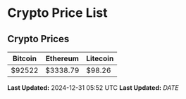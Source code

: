 # Crypto Price List

## Crypto Prices
| Bitcoin | Ethereum | Litecoin |
| ------- | -------- | -------- |
| $92522 | $3338.79 | $98.26 |
**Last Updated:** 2024-12-31 05:52 UTC
**Last Updated:** $DATE$
